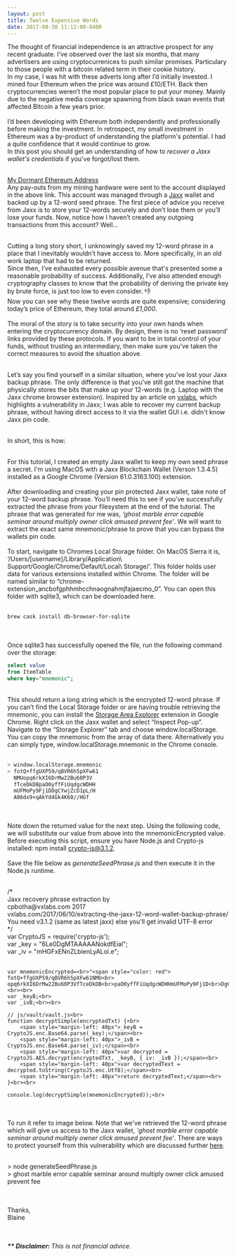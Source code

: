 ```yaml
---
layout: post
title: Twelve Expensive Words
date: 2017-08-30 11:12:00-0400
---
```


The thought of financial independence is an attractive prospect for any recent graduate. I've observed over the last six months, that many advertisers are using cryptocurrenices to push similar promises. Particulary to those people with a bitcoin related term in their cookie history.<br>
In my case, I was hit with these adverts long after I’d initially invested. I mined four Ethereum when the price was around £10/ETH. Back then cryptocurrencies weren’t the most popular place to put your money. Mainly due to the negative media coverage spawning from black swan events that affected Bitcoin a few years prior.<br><br>
I’d been developing with Ethereum both independently and professionally before making the investment. In retrospect, my small investment in Ethereum was a by-product of understanding the platform's potential. I had a quite confidence that it would continue to grow.<br> In this post you should get an understanding of how to <i>recover a Jaxx wallet's credentials</i> if you've forgot/lost them.<br><br>

<a class="link" href="https://etherscan.io/address/0x9393c36b0869f70c89d99be4b2a77f9fef710d59" target="_blank">My Dormant Ethereum Address</a><br>
Any pay-outs from my mining hardware were sent to the account displayed in the above link. This account was managed through a <a class="link" href="https://jaxx.io/" target="_blank">Jaxx</a> wallet and backed up by a 12-word seed phrase. The first piece of advice you receive from Jaxx is to store your 12-words securely and don’t lose them or you’ll lose your funds. Now, notice how I haven’t created any outgoing transactions from this account? Well…<br><br>

Cutting a long story short, I unknowingly saved my 12-word phrase in a place that I inevitably wouldn’t have access to. More specifically, in an old work laptop that had to be returned. <br>
Since then, I’ve exhausted every possible avenue that's presented some a reasonable probability of success. Additionally, I’ve also attended enough cryptography classes to know that the probability of deriving the private key by brute force, is just too low to even consider. 👎<br>
Now you can see why these twelve words are quite expensive; considering today’s price of Ethereum, they total around <i>£1,000</i>. <br><br>
The moral of the story is to take security into your own hands when entering the cryptocurrency domain. By design, there is no ‘reset password’ links provided by these protocols. If you want to be in total control of your funds, without trusting an intermediary, then make sure you’ve taken the correct measures to avoid the situation above.<br><br>

Let’s say you find yourself in a similar situation, where you've lost your Jaxx backup phrase. The only difference is that you’ve still got the machine that physically stores the bits that make up your 12-words (e.g. Laptop with the Jaxx chrome browser extension). 
Inspired by an article on <a class="link" href="https://vxlabs.com/2017/06/10/extracting-the-jaxx-12-word-wallet-backup-phrase/" target="_blank">vxlabs</a>, which highlights a vulnerability in Jaxx; I was able to recover my current backup phrase, without having direct access to it via the wallet GUI i.e. didn't know Jaxx pin code.<br><br>

In short, this is how:<br><br>

For this tutorial, I created an empty Jaxx wallet to keep my own seed phrase a secret. I'm using MacOS with a Jaxx Blockchain Wallet (Verson  1.3.4.5) installed as a Google Chrome (Version 61.0.3163.100) extension.
<br><br>
After downloading and creating your pin protected Jaxx wallet, take note of your 12-word backup phrase. You’ll need this to see if you’ve successfully extracted the phrase from your filesystem at the end of the tutorial. The phrase that was generated for me was, <i>‘ghost marble error capable seminar around multiply owner click amused prevent fee’</i>. We will want to extract the exact same mnemonic/phrase to prove that you can bypass the wallets pin code.
<br><br>
To start, navigate to Chromes Local Storage folder. On MacOS Sierra it is, ‘/Users/[username]/Library/Application\ Support/Google/Chrome/Default/Local\ Storage/’. This folder holds user data for various extensions installed within Chrome. The folder will be named similar to “chrome-extension_ancbofgphhmhcchnaognahmjfajaecmo_0”. You can open this folder with sqlite3, which can be downloaded here. 
<br><br>
```bash
brew cask install db-browser-for-sqlite
```
<br><br>
Once sqlite3 has successfully opened the file, run the following command over the storage:<br>
```sql
select value
from ItemTable
where key="mnemonic";
```
<br>
This should return a long string which is the encrypted 12-word phrase. If you can’t find the Local Storage folder or are having trouble retrieving the mnemonic, you can install the <a class="link" href="https://chrome.google.com/webstore/detail/storage-area-explorer/ocfjjjjhkpapocigimmppepjgfdecjkb?hl=en" target="_blank">Storage Area Explorer</a> extension in Google Chrome. Right click on the Jaxx wallet and select “Inspect Pop-up”. Navigate to the “Storage Explorer” tab and choose window.localStorage. You can copy the mnemonic from the array of data there. Alternatively you can simply type, <span class="code">window.localStorage.mnemonic</span> in the Chrome console.
<br><br>

```bash
> window.localStorage.mnemonic 
> fotQ+ffgUXP59/qBVR6h5pXFw61
  NMUopq6rkXI6DrMw22Bu60P3V
  fTceDkDBpaO0yffFiUqdgcWDHH
  mUFMoPy9Fj1DDgCYwjZcD1pL/H
  A06dx9+qAkYd4Gk4K60//HGf
```
<br><br>
Note down the returned value for the next step. Using the following code, we will substitute our value from above into the mnemonicEncrypted value. Before executing this script, ensure you have Node.js and Crypto-js installed: <span class="code">npm install crypto-js@3.1.2</span>.
<br><br>
Save the file below as <i>generateSeedPhrase.js</i> and then execute it in the Node.js runtime.
<br><br>
<p class="code">
    /* <br>Jaxx recovery phrase extraction by<br> cpbotha@vxlabs.com 2017<br>
    vxlabs.com/2017/06/10/extracting-the-jaxx-12-word-wallet-backup-phrase/<br>
    You need v3.1.2 (same as latest jaxx) else you'll get invalid UTF-8 error<br>
    */<br>
    var CryptoJS = require('crypto-js');<br>
    var _key = "6Le0DgMTAAAAANokdfEial";<br>
    var _iv  = "mHGFxENnZLbienLyALoi.e";<br><br>

    var mnemonicEncrypted=<br>"<span style="color: red">
    fotQ+ffgUXP59/qBVR6h5pXFw61NMU<br>
    opq6rkXI6DrMw22Bu60P3VfTceDkDB<br>paO0yffFiUqdgcWDHHmUFMoPy9Fj1D<br>DgCYwjZcD1pL/HA06dx9+qAkYd4Gk4K60//HGf</span>";<br><br>
    var _keyB;<br>
    var _ivB;<br><br>

    // js/vault/vault.js<br>
    function decryptSimple(encryptedTxt) {<br>
        <span style="margin-left: 40px">_keyB = CryptoJS.enc.Base64.parse(_key);</span><br>
        <span style="margin-left: 40px">_ivB = CryptoJS.enc.Base64.parse(_iv);</span><br>   
        <span style="margin-left: 40px">var decrypted = CryptoJS.AES.decrypt(encryptedTxt, _keyB, { iv: _ivB });</span><br>
        <span style="margin-left: 40px">var decryptedText = decrypted.toString(CryptoJS.enc.Utf8);</span><br>
        <span style="margin-left: 40px">return decryptedText;</span><br>
    }<br><br>

    console.log(decryptSimple(mnemonicEncrypted));<br>
</p><br><br>
To run it refer to image below. Note that we've retrieved the 12-word phrase which will give us access to the Jaxx wallet, <i>'ghost marble error capable seminar around multiply owner click amused prevent fee'</i>. There are ways to protect yourself from this vulnerability which are discussed further <a class="link" href="https://vxlabs.com/2017/06/10/extracting-the-jaxx-12-word-wallet-backup-phrase/" target="_blank">here</a>.<br><br>

<p class="code">
    > node generateSeedPhrase.js <br>
    > ghost marble error capable seminar around multiply owner click amused prevent fee
</p>
<br><br>
Thanks,<br>
Blaine

<br><br>
<b><i>** Disclaimer: </i></b><i>This is not financial advice.</i>